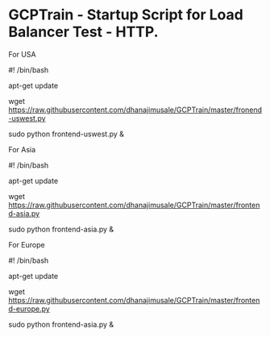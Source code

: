 # GCPTrain - Startup Script for Load Balancer Test - HTTP. 

For USA 

#! /bin/bash

apt-get update

wget https://raw.githubusercontent.com/dhanajimusale/GCPTrain/master/fronend-uswest.py

sudo python frontend-uswest.py &



For  Asia 

#! /bin/bash

apt-get update

wget https://raw.githubusercontent.com/dhanajimusale/GCPTrain/master/frontend-asia.py

sudo python frontend-asia.py &



For  Europe 

#! /bin/bash

apt-get update

wget https://raw.githubusercontent.com/dhanajimusale/GCPTrain/master/frontend-europe.py

sudo python frontend-asia.py &

